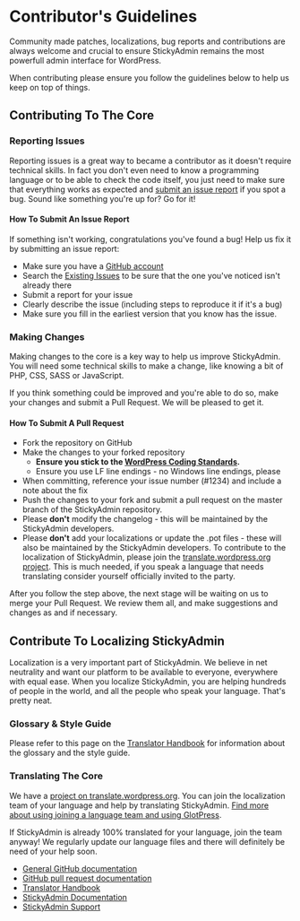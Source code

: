 # Contributor's Guidelines

Community made patches, localizations, bug reports and contributions are always welcome and crucial to ensure StickyAdmin remains the most powerfull admin interface for WordPress. 

When contributing please ensure you follow the guidelines below to help us keep on top of things.

## Contributing To The Core

### Reporting Issues

Reporting issues is a great way to became a contributor as it doesn't require technical skills. In fact you don't even need to know a programming language or to be able to check the code itself, you just need to make sure that everything works as expected and [submit an issue report](https://github.com/doriandrn/stickyadmin/issues/new) if you spot a bug. Sound like something you're up for? Go for it!

#### How To Submit An Issue Report

If something isn't working, congratulations you've found a bug! Help us fix it by submitting an issue report:

* Make sure you have a [GitHub account](https://github.com/signup/free)
* Search the [Existing Issues](https://github.com/dorian/stickyadmin/issues) to be sure that the one you've noticed isn't already there
* Submit a report for your issue
* Clearly describe the issue (including steps to reproduce it if it's a bug)
* Make sure you fill in the earliest version that you know has the issue.

### Making Changes

Making changes to the core is a key way to help us improve StickyAdmin. You will need some technical skills to make a change, like knowing a bit of PHP, CSS, SASS or JavaScript.

If you think something could be improved and you're able to do so, make your changes and submit a Pull Request. We will be pleased to get it.

#### How To Submit A Pull Request

* Fork the repository on GitHub
* Make the changes to your forked repository
  * **Ensure you stick to the [WordPress Coding Standards](http://make.wordpress.org/core/handbook/coding-standards/php/).**
  * Ensure you use LF line endings - no Windows line endings, please
* When committing, reference your issue number (#1234) and include a note about the fix
* Push the changes to your fork and submit a pull request on the master branch of the StickyAdmin repository. 
* Please **don't** modify the changelog - this will be maintained by the StickyAdmin developers.
* Please **don't** add your localizations or update the .pot files - these will also be maintained by the StickyAdmin developers. To contribute to the localization of StickyAdmin, please join the [translate.wordpress.org project](https://translate.wordpress.org/projects/wp-plugins/stickyadmin). This is much needed, if you speak a language that needs translating consider yourself officially invited to the party.

After you follow the step above, the next stage will be waiting on us to merge your Pull Request. We review them all, and make suggestions and changes as and if necessary.

## Contribute To Localizing StickyAdmin

Localization is a very important part of StickyAdmin. We believe in net neutrality and want our platform to be available to everyone, everywhere with equal ease. When you localize StickyAdmin, you are helping hundreds of people in the world, and all the people who speak your language. That's pretty neat.

### Glossary & Style Guide

Please refer to this page on the [Translator Handbook](https://make.wordpress.org/polyglots/handbook/translating/glossary-style-guide/) for information about the glossary and the style guide.

### Translating The Core

We have a [project on translate.wordpress.org](https://translate.wordpress.org/projects/wp-plugins/stickyadmin). You can join the localization team of your language and help by translating StickyAdmin. [Find more about using joining a language team and using GlotPress](https://make.wordpress.org/polyglots/handbook/tools/glotpress-translate-wordpress-org/).

If StickyAdmin is already 100% translated for your language, join the team anyway! We regularly update our language files and there will definitely be need of your help soon.

* [General GitHub documentation](http://help.github.com/)
* [GitHub pull request documentation](http://help.github.com/send-pull-requests/)
* [Translator Handbook](https://make.wordpress.org/polyglots/handbook/)
* [StickyAdmin Documentation](http://stickyadmin.net/documentation/)
* [StickyAdmin Support](https://wordpress.org/support/plugin/stickyadmin/)
